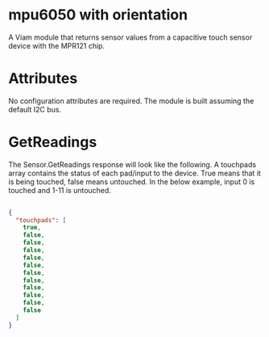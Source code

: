 # mpu6050 with orientation 
A Viam module that returns sensor values from a capacitive touch sensor device with the MPR121 chip.

# Attributes
No configuration attributes are required. The module is built assuming the default I2C bus.

# GetReadings
The Sensor.GetReadings response will look like the following. A touchpads array contains the status of each pad/input to the device. True means that it is being touched, false means untouched. In the below example, input 0 is touched and 1-11 is untouched.

```json
	
{
  "touchpads": [
    true,
    false,
    false,
    false,
    false,
    false,
    false,
    false,
    false,
    false,
    false,
    false
  ]
}

```